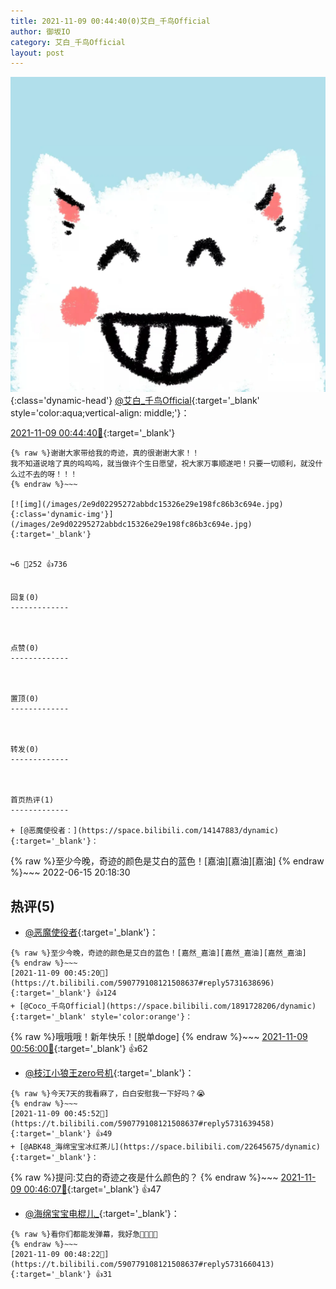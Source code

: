 ```yaml
---
title: 2021-11-09 00:44:40(0)艾白_千鸟Official
author: 御坂IO
category: 艾白_千鸟Official
layout: post
---
```


![img](/images/9ae8b9445fd0665cc014d9080156a45271be73c6.jpg){:class='dynamic-head'}
[@艾白_千鸟Official](https://space.bilibili.com/334537711/dynamic){:target='_blank' style='color:aqua;vertical-align: middle;'}：

[2021-11-09 00:44:40🔗](https://t.bilibili.com/590779108121508637){:target='_blank'}

~~~
{% raw %}谢谢大家带给我的奇迹，真的很谢谢大家！！
我不知道说啥了真的呜呜呜，就当做许个生日愿望，祝大家万事顺遂吧！只要一切顺利，就没什么过不去的呀！！！
{% endraw %}~~~

[![img](/images/2e9d02295272abbdc15326e29e198fc86b3c694e.jpg){:class='dynamic-img'}](/images/2e9d02295272abbdc15326e29e198fc86b3c694e.jpg){:target='_blank'}


↪️6 💬252 👍736


回复(0)
-------------



点赞(0)
-------------



置顶(0)
-------------



转发(0)
-------------



首页热评(1)
-------------

+ [@恶魔使役者：](https://space.bilibili.com/14147883/dynamic){:target='_blank'}：
~~~
{% raw %}至少今晚，奇迹的颜色是艾白的蓝色！[嘉油][嘉油][嘉油]
{% endraw %}~~~
2022-06-15 20:18:30


热评(5)
-------------

+ [@恶魔使役者](https://space.bilibili.com/14147883/dynamic){:target='_blank'}：
~~~
{% raw %}至少今晚，奇迹的颜色是艾白的蓝色！[嘉然_嘉油][嘉然_嘉油][嘉然_嘉油]
{% endraw %}~~~
[2021-11-09 00:45:20🔗](https://t.bilibili.com/590779108121508637#reply5731638696){:target='_blank'} 👍124
+ [@Coco_千鸟Official](https://space.bilibili.com/1891728206/dynamic){:target='_blank' style='color:orange'}：
~~~
{% raw %}哦哦哦！新年快乐！[脱单doge]
{% endraw %}~~~
[2021-11-09 00:56:00🔗](https://t.bilibili.com/590779108121508637#reply5731682650){:target='_blank'} 👍62
+ [@枝江小狼王zero号机](https://space.bilibili.com/498522756/dynamic){:target='_blank'}：
~~~
{% raw %}今天7天的我看麻了，白白安慰我一下好吗？😭
{% endraw %}~~~
[2021-11-09 00:45:52🔗](https://t.bilibili.com/590779108121508637#reply5731639458){:target='_blank'} 👍49
+ [@ABK48_海绵宝宝冰红茶儿](https://space.bilibili.com/22645675/dynamic){:target='_blank'}：
~~~
{% raw %}提问:艾白的奇迹之夜是什么颜色的？
{% endraw %}~~~
[2021-11-09 00:46:07🔗](https://t.bilibili.com/590779108121508637#reply5731642520){:target='_blank'} 👍47
+ [@海绵宝宝电棍儿_](https://space.bilibili.com/5830318/dynamic){:target='_blank'}：
~~~
{% raw %}看你们都能发弹幕，我好急🤡🤡🤡🤡
{% endraw %}~~~
[2021-11-09 00:48:22🔗](https://t.bilibili.com/590779108121508637#reply5731660413){:target='_blank'} 👍31


